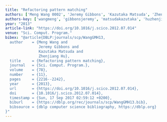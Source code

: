 ```yaml
---
title: "Refactoring pattern matching"
authors: ['Meng Wang 0002', 'Jeremy Gibbons', 'Kazutaka Matsuda', 'Zhenjiang Hu']
authors-key: ['wangmeng', 'gibbonsjeremy', 'matsudakazutaka', 'huzhenjiang']
year: "2013"
article-link: "https://doi.org/10.1016/j.scico.2012.07.014"
venue: "Sci. Comput. Program."
bibex: "@article{DBLP:journals/scp/WangGMH13,
  author    = {Meng Wang and
               Jeremy Gibbons and
               Kazutaka Matsuda and
               Zhenjiang Hu},
  title     = {Refactoring pattern matching},
  journal   = {Sci. Comput. Program.},
  volume    = {78},
  number    = {11},
  pages     = {2216--2242},
  year      = {2013},
  url       = {https://doi.org/10.1016/j.scico.2012.07.014},
  doi       = {10.1016/j.scico.2012.07.014},
  timestamp = {Sun, 17 Sep 2017 02:59:12 +0200},
  biburl    = {https://dblp.org/rec/journals/scp/WangGMH13.bib},
  bibsource = {dblp computer science bibliography, https://dblp.org}
}"
---
```

